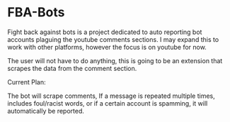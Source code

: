 # FBA-Bots

Fight back against bots is a project dedicated to auto reporting bot accounts plaguing the youtube comments sections. I may expand this to work with other platforms, however the focus is on youtube for now.

The user will not have to do anything, this is going to be an extension that scrapes the data from the comment section.

Current Plan:

The bot will scrape comments,
If a message is repeated multiple times, includes foul/racist words, or if a certain account is spamming, it will automatically be reported.
